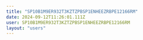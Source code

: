 ```yaml
---
title: "SP10B1M9ER932T3KZTZPBSP1ENHEEZRBPE12166RM"
date: 2024-09-12T11:26:01.111Z
user: SP10B1M9ER932T3KZTZPBSP1ENHEEZRBPE12166RM
layout: "users"
---
```

    